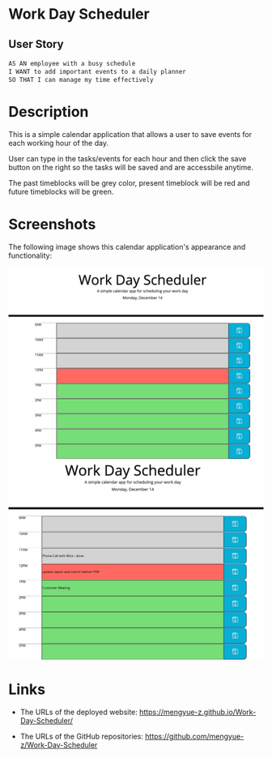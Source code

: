 # Work Day Scheduler

## User Story

```
AS AN employee with a busy schedule
I WANT to add important events to a daily planner
SO THAT I can manage my time effectively
```

# Description

This is a simple calendar application that allows a user to save events for each working hour of the day.

User can type in the tasks/events for each hour and then click the save button on the right so the tasks will be saved and are accessbile anytime.

The past timeblocks will be grey color, present timeblock will be red and future timeblocks will be green.

# Screenshots

The following image shows this calendar application's appearance and functionality:

![password generator homework demo](./screenshots/image1.jpg)
![password generator homework demo](./screenshots/image2.jpg)

# Links

* The URLs of the deployed website: https://mengyue-z.github.io/Work-Day-Scheduler/

* The URLs of the GitHub repositories: https://github.com/mengyue-z/Work-Day-Scheduler

